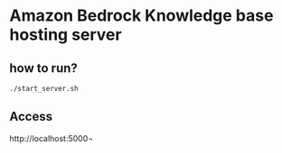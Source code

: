 # Amazon Bedrock Knowledge base hosting server

## how to run?
```bash
./start_server.sh
```

## Access

http://localhost:5000¬